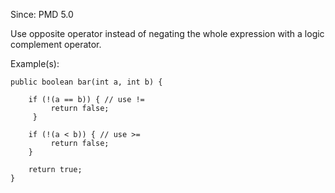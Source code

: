 Since: PMD 5.0

Use opposite operator instead of negating the whole expression with a logic complement operator.

Example(s):
```
public boolean bar(int a, int b) {

    if (!(a == b)) { // use !=
         return false;
     }

    if (!(a < b)) { // use >=
         return false;
    }

    return true;
}
```
